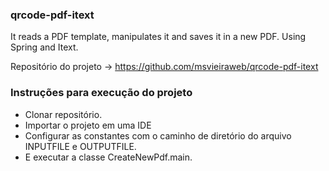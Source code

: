 ### qrcode-pdf-itext
It reads a PDF template, manipulates it and saves it in a new PDF. Using Spring and Itext.

Repositório do projeto -> https://github.com/msvieiraweb/qrcode-pdf-itext

### Instruções para execução do projeto

- Clonar repositório.
- Importar o projeto em uma IDE
- Configurar as constantes com o caminho de diretório do arquivo INPUTFILE e OUTPUTFILE.
- E executar a classe CreateNewPdf.main.
  
